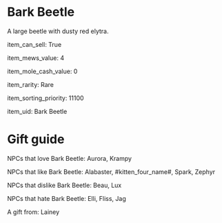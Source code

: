 # Bark Beetle

A large beetle with dusty red elytra.

item_can_sell: True

item_mews_value: 4

item_mole_cash_value: 0

item_rarity: Rare

item_sorting_priority: 11100

item_uid: Bark Beetle

# Gift guide

NPCs that love Bark Beetle: Aurora, Krampy

NPCs that like Bark Beetle: Alabaster, #kitten_four_name#, Spark, Zephyr

NPCs that dislike Bark Beetle: Beau, Lux

NPCs that hate Bark Beetle: Elli, Fliss, Jag

A gift from: Lainey